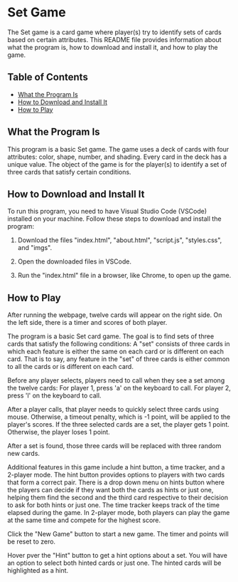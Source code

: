 # Set Game

The Set game is a card game where player(s) try to identify sets of cards based on certain attributes. This README file provides information about what the program is, how to download and install it, and how to play the game.


## Table of Contents

- [What the Program Is](#what-the-program-is)
- [How to Download and Install It](#how-to-download-and-install-it)
- [How to Play](#how-to-play)


## What the Program Is

This program is a basic Set game. The game uses a deck of cards with four attributes: color, shape, number, and shading. Every card in the deck has a unique value. The object of the game is for the player(s) to identify a set of three cards that satisfy certain conditions.


## How to Download and Install It

To run this program, you need to have Visual Studio Code (VSCode) installed on your machine. Follow these steps to download and install the program:

1. Download the files "index.html", "about.html", "script.js", "styles.css", and "imgs".

2. Open the downloaded files in VSCode.

3. Run the "index.html" file in a browser, like Chrome, to open up the game.


## How to Play

After running the webpage, twelve cards will appear on the right side. On the left side, there is a timer and scores of both player.

The program is a basic Set card game. The goal is to find sets of three cards that satisfy the following conditions: A "set" consists of three cards in which each feature is either the same on each card or is different on each card. That is to say, any feature in the "set" of three cards is either common to all the cards or is different on each card.

Before any player selects, players need to call when they see a set among the twelve cards:
For player 1, press 'a' on the keyboard to call.
For player 2, press 'l' on the keyboard to call.

After a player calls, that player needs to quickly select three cards using mouse. Otherwise, a timeout penalty, which is -1 point, will be applied to the player's scores. If the three selected cards are a set, the player gets 1 point. Otherwise, the player loses 1 point.

After a set is found, those three cards will be replaced with three random new cards.

Additional features in this game include a hint button, a time tracker, and a 2-player mode. The hint button provides options to players with two cards that form a correct pair. There is a drop down menu on hints button where the players can decide if they want both the cards as hints or just one, helping them find the second and the third card respective to their decision to ask for both hints or just one. The time tracker keeps track of the time elapsed during the game. In 2-player mode, both players can play the game at the same time and compete for the highest score.

Click the "New Game" button to start a new game. The timer and points will be reset to zero.

Hover pver the "Hint" button to get a hint options about a set. You will have an option to select both hinted cards or just one. The hinted cards will be highlighted as a hint.